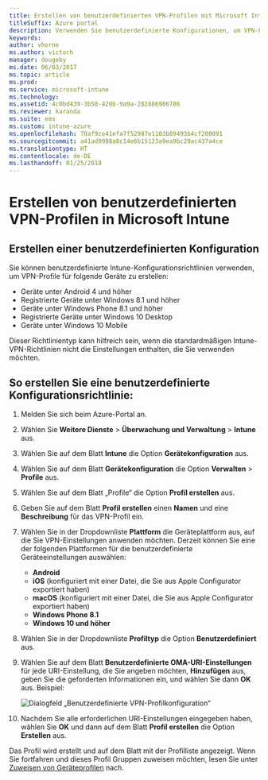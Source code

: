 ```yaml
---
title: Erstellen von benutzerdefinierten VPN-Profilen mit Microsoft Intune
titleSuffix: Azure portal
description: Verwenden Sie benutzerdefinierte Konfigurationen, um VPN-Profile in Intune zu erstellen.
keywords: 
author: vhorne
ms.author: victorh
manager: dougeby
ms.date: 06/03/2017
ms.topic: article
ms.prod: 
ms.service: microsoft-intune
ms.technology: 
ms.assetid: 4c0bd439-3b58-420b-9a9a-282886986786
ms.reviewer: karanda
ms.suite: ems
ms.custom: intune-azure
ms.openlocfilehash: 70af9ce41efa7f52987e1103b89493b4cf200091
ms.sourcegitcommit: a41ad9988a8c14e6b15123a9ea9bc29ac437a4ce
ms.translationtype: HT
ms.contentlocale: de-DE
ms.lasthandoff: 01/25/2018
---
```

# <a name="how-to-create-custom-vpn-profiles-in-microsoft-intune"></a>Erstellen von benutzerdefinierten VPN-Profilen in Microsoft Intune

## <a name="create-a-custom-configuration"></a>Erstellen einer benutzerdefinierten Konfiguration
Sie können benutzerdefinierte Intune-Konfigurationsrichtlinien verwenden, um VPN-Profile für folgende Geräte zu erstellen:

* Geräte unter Android 4 und höher
* Registrierte Geräte unter Windows 8.1 und höher
* Geräte unter Windows Phone 8.1 und höher
* Registrierte Geräte unter Windows 10 Desktop 
* Geräte unter Windows 10 Mobile

Dieser Richtlinientyp kann hilfreich sein, wenn die standardmäßigen Intune-VPN-Richtlinien nicht die Einstellungen enthalten, die Sie verwenden möchten.

## <a name="to-create-a-custom-configuration-policy"></a>So erstellen Sie eine benutzerdefinierte Konfigurationsrichtlinie:

1. Melden Sie sich beim Azure-Portal an.
2. Wählen Sie **Weitere Dienste** > **Überwachung und Verwaltung** > **Intune** aus.
3. Wählen Sie auf dem Blatt **Intune** die Option **Gerätekonfiguration** aus.
4. Wählen Sie auf dem Blatt **Gerätekonfiguration** die Option **Verwalten** > **Profile** aus.
5. Wählen Sie auf dem Blatt „Profile“ die Option **Profil erstellen** aus.
6. Geben Sie auf dem Blatt **Profil erstellen** einen **Namen** und eine **Beschreibung** für das VPN-Profil ein.
7. Wählen Sie in der Dropdownliste **Plattform** die Geräteplattform aus, auf die Sie VPN-Einstellungen anwenden möchten. Derzeit können Sie eine der folgenden Plattformen für die benutzerdefinierte Geräteeinstellungen auswählen:
    - **Android**
    - **iOS** (konfiguriert mit einer Datei, die Sie aus Apple Configurator exportiert haben)
    - **macOS** (konfiguriert mit einer Datei, die Sie aus Apple Configurator exportiert haben)
    - **Windows Phone 8.1**
    - **Windows 10 und höher**
6. Wählen Sie in der Dropdownliste **Profiltyp** die Option **Benutzerdefiniert** aus.
7. Wählen Sie auf dem Blatt **Benutzerdefinierte OMA-URI-Einstellungen** für jede URI-Einstellung, die Sie angeben möchten, **Hinzufügen** aus, geben Sie die geforderten Informationen ein, und wählen Sie dann **OK** aus. Beispiel:

   ![Dialogfeld „Benutzerdefinierte VPN-Profilkonfiguration“](./media/Intune_Add_VPN_URI.png)

4.  Nachdem Sie alle erforderlichen URI-Einstellungen eingegeben haben, wählen Sie **OK** und dann auf dem Blatt **Profil erstellen** die Option **Erstellen** aus.

Das Profil wird erstellt und auf dem Blatt mit der Profilliste angezeigt.
Wenn Sie fortfahren und dieses Profil Gruppen zuweisen möchten, lesen Sie unter [Zuweisen von Geräteprofilen](device-profile-assign.md) nach.




